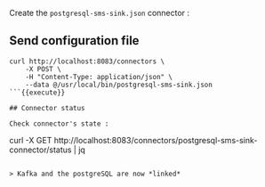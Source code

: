 
Create the `postgresql-sms-sink.json` connector :

## Send configuration file

```
curl http://localhost:8083/connectors \
    -X POST \
    -H "Content-Type: application/json" \
    --data @/usr/local/bin/postgresql-sms-sink.json
```{{execute}}

## Connector status

Check connector's state :

```
curl -X GET http://localhost:8083/connectors/postgresql-sms-sink-connector/status | jq
```{{execute}}

> Kafka and the postgreSQL are now *linked*
